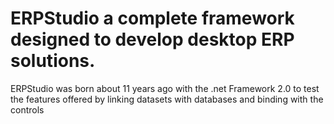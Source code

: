 # ERPStudio a complete framework designed to develop desktop ERP solutions.

ERPStudio was born about 11 years ago with the .net Framework 2.0 to test the features offered by linking datasets with databases and binding with the controls

